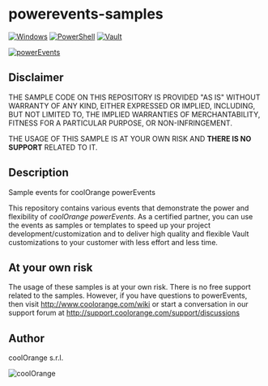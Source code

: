 # powerevents-samples

[![Windows](https://img.shields.io/badge/Platform-Windows-lightgray.svg)](https://www.microsoft.com/en-us/windows/)
[![PowerShell](https://img.shields.io/badge/PowerShell-5-blue.svg)](https://microsoft.com/PowerShell/)
[![Vault](https://img.shields.io/badge/Autodesk%20Vault-2020-yellow.svg)](https://www.autodesk.com/products/vault/)

[![powerEvents](https://img.shields.io/badge/coolOrange%20powerEvents-20-orange.svg)](https://www.coolorange.com/en-eu/enhance.html#powerEvents)

## Disclaimer

THE SAMPLE CODE ON THIS REPOSITORY IS PROVIDED "AS IS" WITHOUT WARRANTY OF ANY KIND, EITHER EXPRESSED OR IMPLIED, INCLUDING, BUT NOT LIMITED TO, THE IMPLIED WARRANTIES OF MERCHANTABILITY, FITNESS FOR A PARTICULAR PURPOSE, OR NON-INFRINGEMENT.

THE USAGE OF THIS SAMPLE IS AT YOUR OWN RISK AND **THERE IS NO SUPPORT** RELATED TO IT.

## Description

Sample events for coolOrange powerEvents

This repository contains various events that demonstrate the power and flexibility of *coolOrange powerEvents*. As a certified partner, you can use the events as samples or templates to speed up your project development/customization and to deliver high quality and flexible Vault customizations to your customer with less effort and less time.

## At your own risk
The usage of these samples is at your own risk. There is no free support related to the samples. However, if you have questions to powerEvents, then visit http://www.coolorange.com/wiki or start a conversation in our support forum at http://support.coolorange.com/support/discussions

## Author
coolOrange s.r.l.  

![coolOrange](https://i.ibb.co/NmnmjDT/Logo-CO-Full-colore-RGB-short-Payoff.png)
